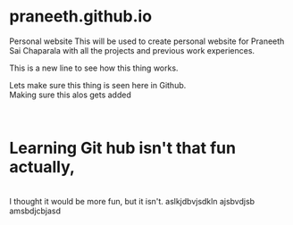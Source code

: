 # praneeth.github.io
Personal website 
This will be used to create personal website for Praneeth Sai Chaparala with all the projects and previous work experiences.

This is a new line to see how this thing works.

Lets make sure this thing is seen here in Github.
 <br>
 Making sure this alos gets added


 <br>

 # Learning Git hub isn't that fun actually, 
 <br> I thought it would be more fun, but it isn't.
 aslkjdbvjsdkln
 ajsbvdjsb
 amsbdjcbjasd